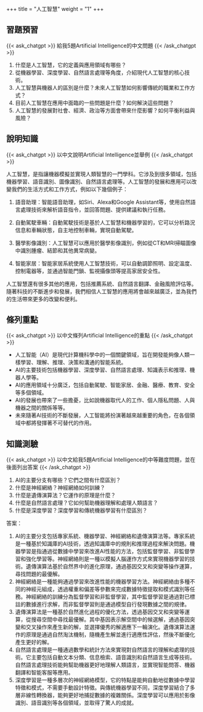 +++
title = "人工智慧"
weight = "1"
+++
## 習題預習
{{< ask_chatgpt >}}
給我5題Artificial Intelligence的中文問題
{{< /ask_chatgpt >}}

1. 什麼是人工智慧，它的定義與應用領域有哪些？
2. 從機器學習、深度學習、自然語言處理等角度，介紹現代人工智慧的核心技術。
3. 人工智慧與機器人的區別是什麼？未來人工智慧如何影響傳統的職業和工作方式？
4. 目前人工智慧在應用中面臨的一些問題是什麼？如何解決這些問題？
5. 人工智慧的發展對社會、經濟、政治等方面會帶來什麼影響？如何平衡利益與風險？   

## 說明知識
{{< ask_chatgpt >}}
以中文說明Artificial Intelligence並舉例
{{< /ask_chatgpt >}}

人工智慧，是指讓機器模擬並實現人類智慧的一門學科。它涉及到很多領域，包括機器學習、語音識別、圖像識別、自然語言處理等。人工智慧的發展和應用可以改變我們的生活方式和工作方式，例如以下幾個例子：

1. 語音助理：智能語音助理，如Siri、Alexa和Google Assistant等，使用自然語言處理技術來解析語音指令，並回答問題、提供建議和執行任務。

2. 自動駕駛車輛：自動駕駛技術是基於人工智慧和機器學習的，它可以分析路況信息和車輛狀態，自主地控制車輛，實現自動駕駛。

3. 醫學影像識別：人工智慧可以應用於醫學影像識別，例如從CT和MRI掃瞄圖像中識別腫瘤、結節和其他異常病變。

4. 智能家居：智能家居系統使用人工智慧技術，可以自動調節照明、設定溫度、控制電器等，並通過智能門鎖、監視攝像頭等提高家居安全性。

人工智慧還有很多其他的應用，包括推薦系統、自然語言翻譯、金融風險評估等。隨著科技的不斷進步和發展，我們相信人工智慧的應用將會越來越廣泛，並為我們的生活帶來更多的改變和便利。   

## 條列重點
{{< ask_chatgpt >}}
以中文條列Artificial Intelligence的重點
{{< /ask_chatgpt >}}

- 人工智能（AI）是現代計算機科學中的一個關鍵領域，旨在開發能夠像人類一樣學習、理解、推理、決策和溝通的智能系統。
- AI的主要技術包括機器學習、深度學習、自然語言處理、知識表示和推理、機器人學等。
- AI的應用領域十分廣泛，包括自動駕駛、智能家居、金融、醫療、教育、安全等多個領域。
- AI的發展也帶來了一些擔憂，比如說機器取代人的工作、個人隱私問題、人與機器之間的關係等等。
- 未來隨著AI技術的不斷發展，人工智能將扮演著越來越重要的角色，在各個領域中都將發揮著不可替代的作用。   

## 知識測驗
{{< ask_chatgpt >}}
以中文給我5題Artificial Intelligence的中等難度問題，並在後面列出答案
{{< /ask_chatgpt >}}

1. AI的主要分支有哪些？它們之間有什麼區別？
2. 什麼是神經網絡？神經網絡如何訓練？
3. 什麼是遺傳演算法？它運作的原理是什麼？
4. 什麼是自然語言處理？它如何幫助機器理解和處理人類語言？
5. 什麼是深度學習？深度學習和傳統機器學習有什麼區別？

答案：
1. AI的主要分支包括專家系統、機器學習、神經網絡和遺傳演算法等。專家系統是一種基於知識庫的AI技術，透過知識庫中的規則和推理過程來解決問題。機器學習是指通過從數據中學習來改進AI性能的方法，包括監督學習、非監督學習和強化學習等。神經網絡則是一種以模擬人腦運作方式來實現機器學習的技術。遺傳演算法基於自然界中的進化原理，通過基因交叉和突變等操作運算，尋找問題的最優解。
2. 神經網絡是一種能夠通過學習來改進性能的機器學習方法。神經網絡由多種不同的神經元組成，透過權重和偏差等參數來完成數據特徵提取和模式識別等任務。神經網絡的訓練分為監督學習和非監督學習，其中監督學習是通過對已標註的數據進行求解，而非監督學習則是通過模型自行發現數據之間的規律。
3. 遺傳演算法是一種基於自然進化過程的優化方法，透過基因交叉和突變等運算，從搜尋空間中尋找最優解。其中基因表示解空間中的候選解，通過基因突變和交叉操作來產生新的解，並選擇優秀的解適應下一輪演化。遺傳演算法運作的原理是通過自然淘汰機制，隨機產生解並進行適應性評估，然後不斷優化產生更好的解。
4. 自然語言處理是一種通過數學和統計方法來實現對自然語言的理解和處理的技術。它主要包括自動文本分類、信息檢索、語音識別和自然語言生成等技術。自然語言處理技術能夠幫助機器更好地理解人類語言，並實現智能問答、機器翻譯和智能客服等應用。
5. 深度學習是一種多層次的神經網絡模型，它的特點是能夠自動地從數據中學習特徵和模式，不需要手動設計特徵。與傳統機器學習不同，深度學習結合了多層非線性轉換器，能夠更好地捕捉數據的複雜關係。深度學習可以應用於影像識別、語音識別等各個領域，並取得了驚人的成就。   


